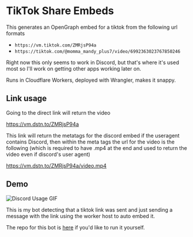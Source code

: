 # TikTok Share Embeds

This generates an OpenGraph embed for a tiktok from the following url formats

- `https://vm.tiktok.com/ZMRjsP94a`
- `https://tiktok.com/@momma_mandy_plus7/video/6992363023767850246`

Right now this only seems to work in Discord, but that's where it's used most so I'll work on getting other apps working later on.

Runs in Cloudflare Workers, deployed with Wrangler, makes it snappy.

## Link usage

Going to the direct link will return the video

<https://vm.dstn.to/ZMRjsP94a>

This link will return the metatags for the discord embed if the useragent contains Discord, then within the meta tags the url for the video is the following (which is required to have .mp4 at the end and used to return the video even if discord's user agent)

<https://vm.dstn.to/ZMRjsP94a/video.mp4>

## Demo

![Discord Usage GIF](https://files.dstn.to/2c0f5c0bec98589e.gif)

This is my bot detecting that a tiktok link was sent and just sending a message with the link using the worker host to auto embed it.

The repo for this bot is [here](https://dstn.to/tt-discord-embeds) if you'd like to run it yourself.
